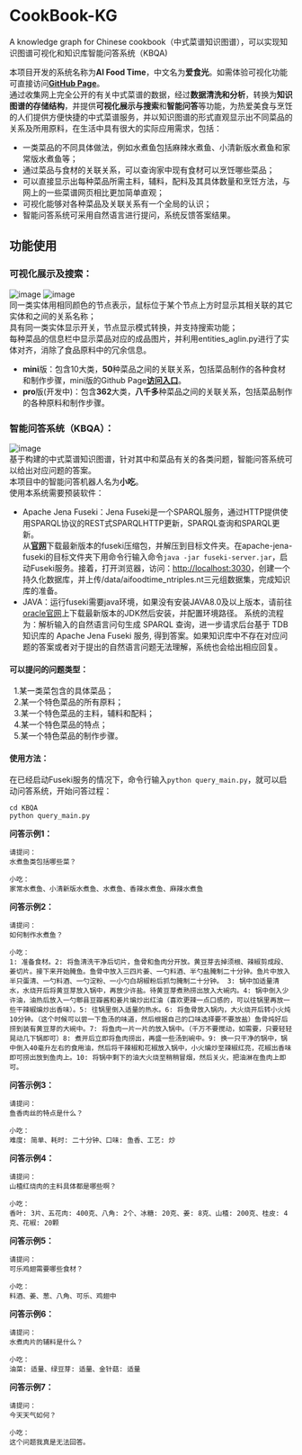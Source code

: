 # CookBook-KG
A knowledge graph for Chinese cookbook（中式菜谱知识图谱），可以实现知识图谱可视化和知识库智能问答系统（KBQA)  

本项目开发的系统名称为**AI Food Time**，中文名为**爱食光**。如需体验可视化功能可直接访问[**GitHub Page**](https://ngl567.github.io/CookBook-KG/)。  
通过收集网上完全公开的有关中式菜谱的数据，经过**数据清洗和分析**，转换为**知识图谱的存储结构**，并提供**可视化展示与搜索**和**智能问答**等功能，为热爱美食与烹饪的人们提供方便快捷的中式菜谱服务，并以知识图谱的形式直观显示出不同菜品的关系及所用原料，在生活中具有很大的实际应用需求，包括：
+ 一类菜品的不同具体做法，例如水煮鱼包括麻辣水煮鱼、小清新版水煮鱼和家常版水煮鱼等；
+ 通过菜品与食材的关联关系，可以查询家中现有食材可以烹饪哪些菜品；
+ 可以直接显示出每种菜品所需主料，辅料，配料及其具体数量和烹饪方法，与网上的一些菜谱网页相比更加简单直观；
+ 可视化能够对各种菜品及关联关系有一个全局的认识；
+ 智能问答系统可采用自然语言进行提问，系统反馈答案结果。
## 功能使用
### 可视化展示及搜索：
![image](https://github.com/ngl567/CookBook-KG/blob/master/miniviz-1.png)  ![image](https://github.com/ngl567/CookBook-KG/blob/master/miniviz-2-fig.png)  
同一类实体用相同颜色的节点表示，鼠标位于某个节点上方时显示其相关联的其它实体和之间的关系名称；  
具有同一类实体显示开关，节点显示模式转换，并支持搜索功能；  
每种菜品的信息栏中显示菜品对应的成品图片，并利用entities_aglin.py进行了实体对齐，消除了食品原料中的冗余信息。
+ **mini**版：包含10大类，**50**种菜品之间的关联关系，包括菜品制作的各种食材和制作步骤，mini版的Github Page[**访问入口**](https://ngl567.github.io/CookBook-KG/)。
+ **pro**版(开发中)：包含**362**大类，**八千多**种菜品之间的关联关系，包括菜品制作的各种原料和制作步骤。

### 智能问答系统（KBQA）：
![image](https://github.com/ngl567/CookBook-KG/blob/master/kbqa.png)  
基于构建的中式菜谱知识图谱，针对其中和菜品有关的各类问题，智能问答系统可以给出对应问题的答案。  
本项目中的智能问答机器人名为**小吃**。  
使用本系统需要预装软件：  
+ Apache Jena Fuseki：Jena Fuseki是一个SPARQL服务，通过HTTP提供使用SPARQL协议的REST式SPARQLHTTP更新，SPARQL查询和SPARQL更新。  
从[**官网**](http://jena.apache.org/download/)下载最新版本的fuseki压缩包，并解压到目标文件夹。在apache-jena-fuseki的目标文件夹下用命令行输入命令`java -jar fuseki-server.jar`，启动Fuseki服务。接着，打开浏览器，访问：<http://localhost:3030>，创建一个持久化数据库，并上传/data/aifoodtime_ntriples.nt三元组数据集，完成知识库的准备。
+ JAVA：运行fuseki需要java环境，如果没有安装JAVA8.0及以上版本，请前往[oracle官网](http://www.oracle.com/technetwork/java/javase/downloads/index.html)上下载最新版本的JDK然后安装，并配置环境路径。
系统的流程为：解析输入的自然语言问句生成 SPARQL 查询，进一步请求后台基于 TDB 知识库的 Apache Jena Fuseki 服务, 得到答案。如果知识库中不存在对应问题的答案或者对于提出的自然语言问题无法理解，系统也会给出相应回复。
#### 可以提问的问题类型：
&nbsp;&nbsp;1.某一类菜包含的具体菜品；  
&nbsp;&nbsp;2.某一个特色菜品的所有原料；  
&nbsp;&nbsp;3.某一个特色菜品的主料，辅料和配料；  
&nbsp;&nbsp;4.某一个特色菜品的特点；  
&nbsp;&nbsp;5.某一个特色菜品的制作步骤。
#### 使用方法：  
在已经启动Fuseki服务的情况下，命令行输入`python query_main.py`，就可以启动问答系统，开始问答过程：
```
cd KBQA
python query_main.py
```
**问答示例1：**  
```
请提问：
水煮鱼类包括哪些菜？

小吃：
家常水煮鱼、小清新版水煮鱼、水煮鱼、香辣水煮鱼、麻辣水煮鱼
```
**问答示例2：**  
```
请提问：
如何制作水煮鱼？

小吃：
1: 准备食材。2: 将鱼清洗干净后切片，鱼骨和鱼肉分开放。黄豆芽去掉须根、辣椒剪成段、姜切片。接下来开始腌鱼。鱼骨中放入三四片姜、一勺料酒、半勺盐腌制二十分钟。鱼片中放入半只蛋清、一勺料酒、一勺淀粉、一小勺白胡椒粉后抓匀腌制二十分钟。 3: 锅中加适量清水，水烧开后将黄豆芽放入锅中，再放少许盐。待黄豆芽煮熟捞出放入大碗内。4: 锅中倒入少许油，油热后放入一勺郫县豆瓣酱和姜片煸炒出红油（喜欢更辣一点口感的，可以往锅里再放一些干辣椒煸炒出香味）。5: 往锅里倒入适量的热水。6: 将鱼骨放入锅内，大火烧开后转小火炖10分钟。（这个时候可以尝一下鱼汤的味道，然后根据自己的口味选择要不要放盐）鱼骨炖好后捞到装有黄豆芽的大碗中。7: 将鱼肉一片一片的放入锅中。（千万不要搅动，如需要，只要轻轻晃动几下锅即可）8: 煮开后立即将鱼肉捞出，再盛一些汤到碗中。9: 换一只干净的锅中，锅中倒入40毫升左右的食用油，然后将干辣椒和花椒放入锅中，小火煸炒至辣椒红亮，花椒出香味即可捞出放到鱼肉上。10: 将锅中剩下的油大火烧至稍稍冒烟，然后关火，把油淋在鱼肉上即可。
```
**问答示例3：**  
```
请提问：
鱼香肉丝的特点是什么？

小吃：
难度: 简单、耗时: 二十分钟、口味: 鱼香、工艺: 炒
```
**问答示例4：**  
```
请提问：
山楂红烧肉的主料具体都是哪些啊？

小吃：
香叶: 3片、五花肉: 400克、八角: 2个、冰糖: 20克、姜: 8克、山楂: 200克、桂皮: 4克、花椒: 20颗
```
**问答示例5：**  
```
请提问：
可乐鸡翅需要哪些食材？

小吃：
料酒、姜、葱、八角、可乐、鸡翅中
```
**问答示例6：**  
```
请提问：
水煮肉片的辅料是什么？

小吃：
油菜: 适量、绿豆芽: 适量、金针菇: 适量
```
**问答示例7：**  
```
请提问：
今天天气如何？

小吃：
这个问题我真是无法回答。
```

